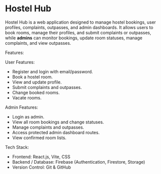 # Hostel Hub

Hostel Hub is a web application designed to manage hostel bookings, user profiles, complaints, outpasses, and admin dashboards. It allows users to book rooms, manage their profiles, and submit complaints or outpasses, while **admins** can monitor bookings, update room statuses, manage complaints, and view outpasses.

Features:

User Features:
- Register and login with email/password.
- Book a hostel room.
- View and update profile.
- Submit complaints and outpasses.
- Change booked rooms.
- Vacate rooms.

Admin Features:
- Login as admin.
- View all room bookings and change statuses.
- Manage complaints and outpasses.
- Access protected admin dashboard routes.
- View confirmed room lists.


Tech Stack:
- Frontend: React.js, Vite, CSS  
- Backend / Database: Firebase (Authentication, Firestore, Storage)  
- Version Control: Git & GitHub  


